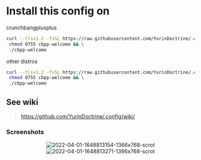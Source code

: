 # Install this config on

crunchbangplusplus
```sh
curl --tlsv1.2 -fsSL https://raw.githubusercontent.com/YurinDoctrine/.config/main/.local/bin/cbpp-welcome >cbpp-welcome && \
 chmod 0755 cbpp-welcome && \
 ./cbpp-welcome

```
other distros
```sh
curl --tlsv1.2 -fsSL https://raw.githubusercontent.com/YurinDoctrine/.config/nix/.local/bin/cbpp-welcome >cbpp-welcome && \
 chmod 0755 cbpp-welcome && \
 ./cbpp-welcome

```

## See wiki

> <https://github.com/YurinDoctrine/.config/wiki/>

### Screenshots

<p align="center">
  <img src="https://i.ibb.co/yWfcw8d/2022-04-01-1648813154-1366x768-scrot.png" alt="2022-04-01-1648813154-1366x768-scrot" border="0">
  <img src="https://i.ibb.co/Fhb6TSt/2022-04-01-1648813271-1366x768-scrot.png" alt="2022-04-01-1648813271-1366x768-scrot" border="0">
</p>
